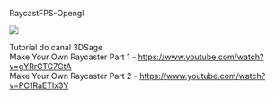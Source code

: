 RaycastFPS-Opengl

<img src="https://media.discordapp.net/attachments/534358018742026246/896817430557499473/Capturar.JPG?width=739&height=388"> </img>

Tutorial do canal 3DSage <br>
Make Your Own Raycaster Part 1 - https://www.youtube.com/watch?v=gYRrGTC7GtA <br>
Make Your Own Raycaster Part 2 - https://www.youtube.com/watch?v=PC1RaETIx3Y
